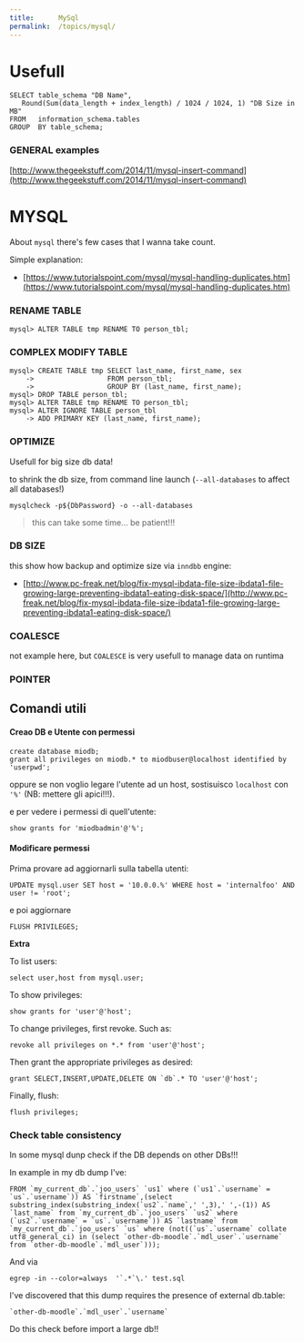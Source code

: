 ```yaml
---
title:      MySql
permalink:  /topics/mysql/
---
```


Usefull
=======


````
SELECT table_schema "DB Name", 
   Round(Sum(data_length + index_length) / 1024 / 1024, 1) "DB Size in MB" 
FROM   information_schema.tables 
GROUP  BY table_schema; 
````

### GENERAL examples

[http://www.thegeekstuff.com/2014/11/mysql-insert-command](http://www.thegeekstuff.com/2014/11/mysql-insert-command)


MYSQL
=====


About `mysql` there's few cases that I wanna take count.

Simple explanation:

- [https://www.tutorialspoint.com/mysql/mysql-handling-duplicates.htm](https://www.tutorialspoint.com/mysql/mysql-handling-duplicates.htm)



### RENAME TABLE
````
mysql> ALTER TABLE tmp RENAME TO person_tbl;
````


### COMPLEX MODIFY TABLE
````
mysql> CREATE TABLE tmp SELECT last_name, first_name, sex
    ->                  FROM person_tbl;
    ->                  GROUP BY (last_name, first_name);
mysql> DROP TABLE person_tbl;
mysql> ALTER TABLE tmp RENAME TO person_tbl;
mysql> ALTER IGNORE TABLE person_tbl
    -> ADD PRIMARY KEY (last_name, first_name);
````

### OPTIMIZE

Usefull for big size db data!

to shrink the db size, from command line launch (`--all-databases` to affect all databases!)

````
mysqlcheck -p${DbPassword} -o --all-databases
````
> this can take some time... be patient!!!


### DB SIZE

this show how backup and optimize size via `inndbb` engine:

- [http://www.pc-freak.net/blog/fix-mysql-ibdata-file-size-ibdata1-file-growing-large-preventing-ibdata1-eating-disk-space/](http://www.pc-freak.net/blog/fix-mysql-ibdata-file-size-ibdata1-file-growing-large-preventing-ibdata1-eating-disk-space/)


### COALESCE

not example here, but `COALESCE` is very usefull to manage data on runtima


### POINTER


Comandi utili
-------------

#### Creao DB e Utente con permessi

 ````
create database miodb;
grant all privileges on miodb.* to miodbuser@localhost identified by 'userpwd';
````

oppure se non voglio legare l'utente ad un host, sostisuisco `localhost` con `'%'` (NB: mettere gli apici!!!).

e per vedere i permessi di quell'utente:

````
show grants for 'miodbadmin'@'%';
````


#### Modificare permessi

Prima provare ad aggiornarli sulla tabella utenti:

````
UPDATE mysql.user SET host = '10.0.0.%' WHERE host = 'internalfoo' AND user != 'root';
````
e poi aggiornare

````
FLUSH PRIVILEGES;
````

**Extra**

To list users:

````
select user,host from mysql.user;
````
To show privileges:

````
show grants for 'user'@'host';
````
To change privileges, first revoke. Such as:

````
revoke all privileges on *.* from 'user'@'host';
````
Then grant the appropriate privileges as desired:

````
grant SELECT,INSERT,UPDATE,DELETE ON `db`.* TO 'user'@'host';
````
Finally, flush:

````
flush privileges;
````


### Check table consistency

In some mysql dunp check if the DB depends on other DBs!!!

In example in my db dump I've:


````
FROM `my_current_db`.`joo_users` `us1` where (`us1`.`username` = `us`.`username`)) AS `firstname`,(select substring_index(substring_index(`us2`.`name`,' ',3),' ',-(1)) AS `last_name` from `my_current_db`.`joo_users` `us2` where (`us2`.`username` = `us`.`username`)) AS `lastname` from `my_current_db`.`joo_users` `us` where (not((`us`.`username` collate utf8_general_ci) in (select `other-db-moodle`.`mdl_user`.`username` from `other-db-moodle`.`mdl_user`)));

````

And via 
````
egrep -in --color=always  '`.*`\.' test.sql 
````

I've discovered that this dump requires the presence of external db.table:

```
`other-db-moodle`.`mdl_user`.`username`
````

Do this check before import a large db!!